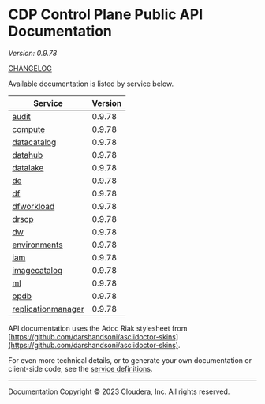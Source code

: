 # CDP Control Plane Public API Documentation

*Version: 0.9.78*

[CHANGELOG](CHANGELOG.md)

Available documentation is listed by service below.

| Service | Version |
| --- | --- |
| [audit](./audit/index.html) | 0.9.78 |
| [compute](./compute/index.html) | 0.9.78 |
| [datacatalog](./datacatalog/index.html) | 0.9.78 |
| [datahub](./datahub/index.html) | 0.9.78 |
| [datalake](./datalake/index.html) | 0.9.78 |
| [de](./de/index.html) | 0.9.78 |
| [df](./df/index.html) | 0.9.78 |
| [dfworkload](./dfworkload/index.html) | 0.9.78 |
| [drscp](./drscp/index.html) | 0.9.78 |
| [dw](./dw/index.html) | 0.9.78 |
| [environments](./environments/index.html) | 0.9.78 |
| [iam](./iam/index.html) | 0.9.78 |
| [imagecatalog](./imagecatalog/index.html) | 0.9.78 |
| [ml](./ml/index.html) | 0.9.78 |
| [opdb](./opdb/index.html) | 0.9.78 |
| [replicationmanager](./replicationmanager/index.html) | 0.9.78 |

API documentation uses the Adoc Riak stylesheet from
[https://github.com/darshandsoni/asciidoctor-skins](https://github.com/darshandsoni/asciidoctor-skins).

For even more technical details, or to generate your own documentation or client-side code, see the
[service definitions](swagger/).

----

Documentation Copyright © 2023 Cloudera, Inc. All rights reserved.


